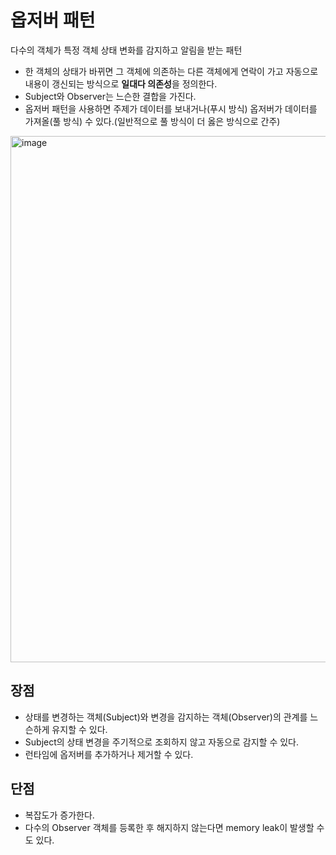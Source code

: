 # 옵저버  패턴
다수의 객체가 특정 객체 상태 변화를 감지하고 알림을 받는 패턴
- 한 객체의 상태가 바뀌면 그 객체에 의존하는 다른 객체에게 연락이 가고 자동으로 내용이 갱신되는 방식으로 **일대다 의존성**을 정의한다.
- Subject와 Observer는 느슨한 결합을 가진다.
- 옵저버 패턴을 사용하면 주제가 데이터를 보내거나(푸시 방식) 옵저버가 데이터를 가져올(풀 방식) 수 있다.(일반적으로 풀 방식이 더 옳은 방식으로 간주)
<img width="842" alt="image" src="https://user-images.githubusercontent.com/108908743/200750443-fafbb619-c967-4415-8ad2-ea8cf3ffa078.png">

## 장점
- 상태를 변경하는 객체(Subject)와 변경을 감지하는 객체(Observer)의 관계를 느슨하게 유지할 수 있다.
- Subject의 상태 변경을 주기적으로 조회하지 않고 자동으로 감지할 수 있다.
- 런타임에 옵저버를 추가하거나 제거할 수 있다.

## 단점
- 복잡도가 증가한다.
- 다수의 Observer 객체를 등록한 후 해지하지 않는다면 memory leak이 발생할 수도 있다.
